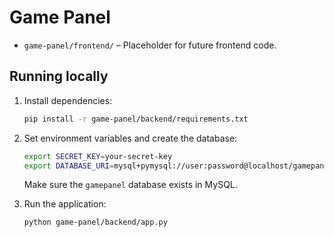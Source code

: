 # Game Panel


- `game-panel/frontend/` – Placeholder for future frontend code.

## Running locally

1. Install dependencies:
   ```bash
   pip install -r game-panel/backend/requirements.txt
   ```

2. Set environment variables and create the database:
   ```bash
   export SECRET_KEY=your-secret-key
   export DATABASE_URI=mysql+pymysql://user:password@localhost/gamepanel
   ```
   Make sure the `gamepanel` database exists in MySQL.

3. Run the application:
   ```bash
   python game-panel/backend/app.py
   ```

